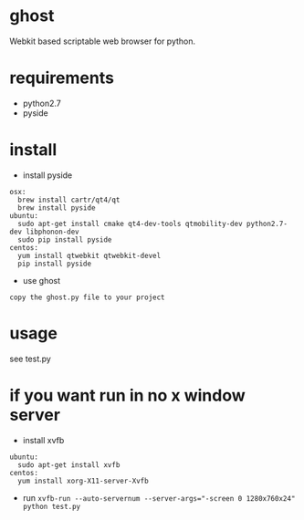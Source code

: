 # ghost
Webkit based scriptable web browser for python.

# requirements

- python2.7
- pyside

# install

- install pyside
```
osx:
  brew install cartr/qt4/qt
  brew install pyside
ubuntu:
  sudo apt-get install cmake qt4-dev-tools qtmobility-dev python2.7-dev libphonon-dev
  sudo pip install pyside
centos:
  yum install qtwebkit qtwebkit-devel
  pip install pyside
```    

- use ghost

`copy the ghost.py file to your project`

# usage

see test.py

# if you want run in no x window server

- install xvfb
```
ubuntu: 
  sudo apt-get install xvfb
centos: 
  yum install xorg-X11-server-Xvfb
```
- run
`xvfb-run --auto-servernum --server-args="-screen 0 1280x760x24"  python test.py`
